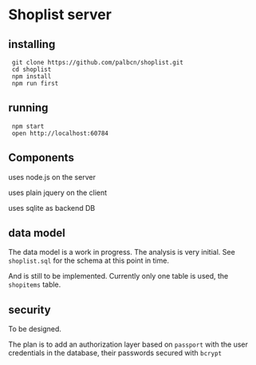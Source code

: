 # Shoplist server

## installing

     git clone https://github.com/palbcn/shoplist.git
     cd shoplist
     npm install
     npm run first
   
## running
   
     npm start
     open http://localhost:60784
     
     
## Components

uses node.js on the server 

uses plain jquery on the client

uses sqlite as backend DB 


## data model 

The data model is a work in progress. The analysis is very initial. See `shoplist.sql` for the schema at this point in time.

And is still to be implemented. Currently only one table is used, the `shopitems` table.

## security

To be designed. 

The plan is to add an authorization layer based on `passport` with the user credentials in the database, their passwords secured with `bcrypt`


